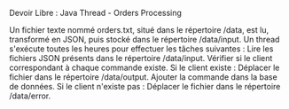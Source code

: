 Devoir Libre : Java Thread - Orders Processing

Un fichier texte nommé orders.txt, situé dans le répertoire /data, est lu, transformé en JSON, puis stocké dans le répertoire /data/input.
Un thread s'exécute toutes les heures pour effectuer les tâches suivantes :
Lire les fichiers JSON présents dans le répertoire /data/input.
Vérifier si le client correspondant à chaque commande existe.
Si le client existe :
Déplacer le fichier dans le répertoire /data/output.
Ajouter la commande dans la base de données.
Si le client n'existe pas :
Déplacer le fichier dans le répertoire /data/error.

